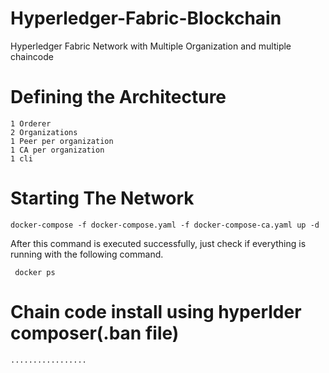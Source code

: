 # Hyperledger-Fabric-Blockchain

Hyperledger Fabric Network with Multiple Organization and multiple chaincode

# Defining the Architecture

    1 Orderer
    2 Organizations
    1 Peer per organization
    1 CA per organization
    1 cli


# Starting The Network
    docker-compose -f docker-compose.yaml -f docker-compose-ca.yaml up -d
    

After this command is executed successfully, just check if everything is running with the following command.

     docker ps

# Chain code install using hyperlder composer(.ban file)
    
    .................


